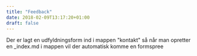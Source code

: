 ```yaml
---
title: "Feedback"
date: 2018-02-09T13:17:20+01:00
draft: false
---
```


Der er lagt en udfyldningsform ind i mappen "kontakt" så når man opretter en _index.md
i mappen vil der automatisk komme en formspree
